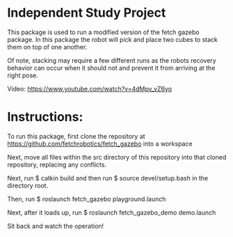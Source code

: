 # Independent Study Project

This package is used to run a modified version of the fetch gazebo package. In this package the robot will pick and place two cubes to stack them on top of one another.

Of note, stacking may require a few different runs as the robots recovery behavior can occur when it should not and prevent it from arriving at the right pose.

Video: https://www.youtube.com/watch?v=4dMpv_vZ6yo

# Instructions:

To run this package, first clone the repository at https://github.com/fetchrobotics/fetch_gazebo into a workspace

Next, move all files within the src directory of this repository into that cloned repository, replacing any conflicts.

Next, run $ catkin build  and then run $ source devel/setup.bash  in the directory root.

Then, run $ roslaunch fetch_gazebo playground.launch

Next, after it loads up, run $ roslaunch fetch_gazebo_demo demo.launch

Sit back and watch the operation!
